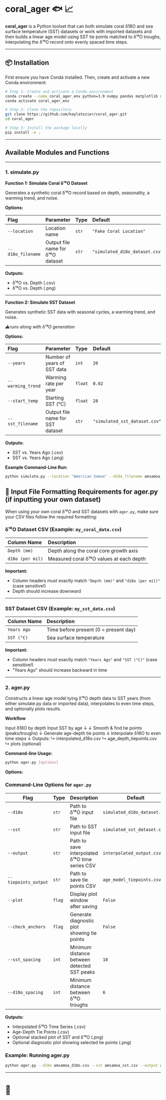 # coral_ager :fish: :chart_with_upwards_trend:

**coral_ager** is a Python toolset that can both simulate coral δ18O and sea surface temperature (SST) datasets or work with imported datasets  and then builds a linear age model using SST tie points matched to δ¹⁸O troughs, interpolating the δ¹⁸O record onto evenly spaced time steps.

---

## 📦 Installation

First ensure you have Conda installed. Then, create and activate a new Conda environment:

```bash
# Step 1: Create and activate a Conda environment
conda create --name coral_ager_env python=3.9 numpy pandas matplotlib scipy os -c conda-forge
conda activate coral_ager_env

# Step 2: Clone the repository
git clone https://github.com/kaylatozier/coral_ager.git
cd coral_ager

# Step 3: Install the package locally
pip install -e .
```

---

## Available Modules and Functions

---

### 1. simulate.py

**Function 1: Simulate Coral δ¹⁸O Dataset**

Generates a synthetic coral δ¹⁸O record based on depth, seasonality, a warming trend, and noise.

**Options:**

| Flag | Parameter | Type | Default |
|:----|:-----------|:----|:--------|
| `--location` | Location name | `str` | `"Fake Coral Location"` |
| `--d18o_filename` | Output file name for δ¹⁸O dataset | `str` | `"simulated_d18o_dataset.csv"` |

**Outputs:**
- δ¹⁸O vs. Depth (.csv)
- δ¹⁸O vs. Depth (.png)

---

**Function 2: Simulate SST Dataset**

Generates synthetic SST data with seasonal cycles, a warming trend, and noise.

*⚠️runs along with δ¹⁸O generation*

**Options:**

| Flag | Parameter | Type | Default |
|:----|:-----------|:----|:--------|
| `--years` | Number of years of SST data | `int` | `20` |
| `--warming_trend` | Warming rate per year | `float` | `0.02` |
| `--start_temp` | Starting SST (°C) | `float` | `28` |
| `--sst_filename` | Output file name for SST dataset | `str` | `"simulated_sst_dataset.csv"` |

**Outputs:**
- SST vs. Years Ago (.csv)
- SST vs. Years Ago (.png)

**Example Command-Line Run:**
```bash
python simulate.py --location "American Samoa" --d18o_filename amsamoa_d18o.csv --years 50 --warming_trend 0.015 --start_temp 25 --sst_filename amsamoa_sst.csv
```

## 📂 Input File Formatting Requirements for ager.py (if inputting your own dataset)

When using your own coral δ¹⁸O and SST datasets with `ager.py`, make sure your CSV files follow the required formatting:

### δ¹⁸O Dataset CSV (Example: `my_coral_data.csv`)

| Column Name | Description |
|:------------|:-------------|
| `Depth (mm)` | Depth along the coral core growth axis |
| `d18o (per mil)` | Measured coral δ¹⁸O values at each depth |

**Important:**
- Column headers must exactly match `"Depth (mm)"` and `"d18o (per mil)"` (case sensitive!)
- Depth should increase downward

---

### SST Dataset CSV (Example: `my_sst_data.csv`)

| Column Name | Description |
|:------------|:-------------|
| `Years Ago` | Time before present (0 = present day) |
| `SST (°C)` | Sea surface temperature |

**Important:**
- Column headers must exactly match `"Years Ago"` and `"SST (°C)"` (case sensitive!)
- "Years Ago" should increase backward in time

---

### 2. ager.py

Constructs a linear age model tying δ¹⁸O depth data to SST years (from either simulate.py data or imported data), interpolates to even time steps, and optionally plots results.

**Workflow**

Input δ18O by depth     Input SST by age
        ↓                      ↓
  Smooth & find tie points (peaks/troughs)
        ↓
  Generate age-depth tie points
        ↓
  Interpolate δ18O to even time steps
        ↓
       Outputs:
        ↳ interpolated_d18o.csv
        ↳ age_depth_tiepoints.csv
        ↳ plots (optional)

**Command-line Usage:**
```bash
python ager.py [options]
```

**Options:**

### Command-Line Options for `ager.py`

| Flag | Type | Description | Default |
|------|------|-------------|---------|
| `--d18o` | `str` | Path to δ¹⁸O input file | `simulated_d18o_dataset.csv` |
| `--sst` | `str` | Path to SST input file | `simulated_sst_dataset.csv` |
| `--output` | `str` | Path to save interpolated δ¹⁸O time series CSV | `interpolated_output.csv`|
| `--tiepoints_output` | `str` | Path to save tie points CSV | `age_model_tiepoints.csv` |
| `--plot` | `flag` | Display plot window after saving | `False` |
| `--check_anchors` | `flag` | Generate diagnostic plot showing tie points | `False` |
| `--sst_spacing` | `int` | Minimum distance between detected SST peaks | `10` |
| `--d18o_spacing` | `int` | Minimum distance between δ¹⁸O troughs | `6` |


**Outputs:**
- Interpolated δ¹⁸O Time Series (.csv)
- Age-Depth Tie Points (.csv)
- Optional stacked plot of SST and δ¹⁸O (.png)
- Optional diagnostic plot showing selected tie points (.png)

### Example: Running ager.py

```bash
python ager.py --d18o amsamoa_d18o.csv --sst amsamoa_sst.csv --output amsamoa_interpolated_timeseries.csv --tiepoints_output amsamoa_tiepoints.csv --plot --check_anchors

```
---

# 🐚
